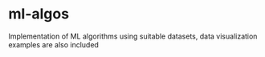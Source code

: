 # ml-algos
 Implementation of ML algorithms using suitable datasets, data visualization examples are also included
 
